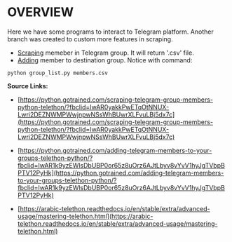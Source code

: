 # OVERVIEW

Here we have some programs to interact to Telegram platform. Another branch was created to custom more features in scraping.

- [Scraping](/crafts/client_tele.py) memeber in Telegram group. It will return '.csv' file.
- [Adding](/crafts/group_list.py) member to destination group. Notice with command:

```
python group_list.py members.csv
```

**Source Links:**

- [https://python.gotrained.com/scraping-telegram-group-members-python-telethon/?fbclid=IwAR0yakkPwETqOtNNUX-Lwri2DEZNWMPWwjnpwNSsWhBUwrXLFvuLBj5dx7c](https://python.gotrained.com/scraping-telegram-group-members-python-telethon/?fbclid=IwAR0yakkPwETqOtNNUX-Lwri2DEZNWMPWwjnpwNSsWhBUwrXLFvuLBj5dx7c)

- [https://python.gotrained.com/adding-telegram-members-to-your-groups-telethon-python/?fbclid=IwAR1k9yzEWlsDbUBP0or65z8uOrz6AJtLbyv8vYvV1hyJgTVbpBPTV12PyHk](https://python.gotrained.com/adding-telegram-members-to-your-groups-telethon-python/?fbclid=IwAR1k9yzEWlsDbUBP0or65z8uOrz6AJtLbyv8vYvV1hyJgTVbpBPTV12PyHk)

- [https://arabic-telethon.readthedocs.io/en/stable/extra/advanced-usage/mastering-telethon.html](https://arabic-telethon.readthedocs.io/en/stable/extra/advanced-usage/mastering-telethon.html)

